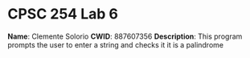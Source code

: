 # CPSC 254 Lab 6

**Name**: Clemente Solorio
**CWID**: 887607356
**Description**: This program prompts the user to enter a string and checks it it is a palindrome
